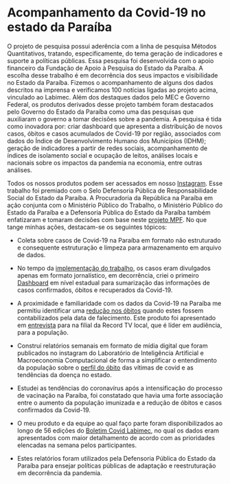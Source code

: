 # Acompanhamento da Covid-19 no estado da Paraíba

O projeto de pesquisa possui aderência com a linha de pesquisa Métodos Quantitativos, tratando, especificamente, do tema geração de indicadores e suporte a políticas públicas. Essa pesquisa foi desenvolvida com o apoio financeiro da Fundação de Apoio à Pesquisa do Estado da Paraíba. A escolha desse trabalho é em decorrência dos seus impactos e visibilidade no Estado da Paraíba. Fizemos o acompanhamento de alguns dos dados descritos na imprensa e verificamos 100 notícias ligadas ao projeto acima, vinculado ao Labimec. Além dos destaques dados pelo MEC e Governo Federal, os produtos derivados desse projeto também foram destacados pelo Governo do Estado da Paraíba como uma das pesquisas que auxiliaram o governo a tomar decisões sobre a pandemia. A pesquisa é tida como inovadora por: criar dashboard que apresenta a distribuição de novos casos, óbitos e casos acumulados de Covid-19 por região, associados com dados do Índice de Desenvolvimento Humano dos Municípios (IDHM); geração de indicadores a partir de redes sociais, acompanhamento de índices de isolamento social e ocupação de leitos, análises locais e nacionais sobre os impactos da pandemia na economia, entre outras análises. 

Todos os nossos produtos podem ser acessados em nosso [Instagram](https://www.instagram.com/labimec/). Esse trabalho foi premiado com o Selo Defensoria Pública de Responsabilidade Social do Estado da Paraíba. A Procuradoria da República na Paraíba em ação conjunta com o Ministério Público do Trabalho, o Ministério Público do Estado da Paraíba e a Defensoria Pública do Estado da Paraíba também enfatizaram e tomaram decisões com base neste [projeto MPF](http://www.mpf.mp.br/pb/sala-de-imprensa/docs/copy_of_PB_1.24.003.000057.202043.pdf). No que tange minhas ações, destacam-se os seguintes tópicos:

* Coleta sobre casos de Covid-19 na Paraíba em formato não estruturado e consequente estruturação e limpeza para armazenamento em arquivo de dados.

* No tempo da [implementação do trabalho](https://www.instagram.com/p/B_TgAT4n0LA/), os casos eram divulgados apenas em formato jornalístico, em decorrência, criei o primeiro [Dashboard](http://paraiba-covid-19.herokuapp.com) em nível estadual para sumarização das informações de casos confirmados, óbitos e recuperados da Covid-19.

* A proximidade e familiaridade com os dados da Covid-19 na Paraíba me permitiu identificar uma [redução nos óbitos](https://www.linkedin.com/pulse/an%25C3%25A1lise-dos-%25C3%25B3bitos-por-covid-19-na-para%25C3%25ADba-o-errou-fl%25C3%25A1vio-maca%25C3%25BAbas/?trackingId=LOcDhOZBFjyvtoY48%2FrVgQ%3D%3D) quando estes fossem contabilizados pela data de falecimento. Este produto foi apresentado em [entrevista](https://www.instagram.com/p/CDZGB50pu3E/) para na filial da Record TV local, que é líder em audiência, para a população.

* Construí relatórios semanais em formato de mídia digital que foram publicados no instagram do Laboratório de Inteligência Artificial e Macroeconomia Computacional de forma a simplificar o entendimento da população sobre o [perfil do óbito](https://www.instagram.com/p/CEEvv_cJF4e/) das vítimas de covid e as tendências da doença no estado.

* Estudei as tendências do coronavírus após a intensificação do processo de vacinação na Paraíba, foi constatado que havia uma forte associação entre o aumento da população imunizada e a redução de óbitos e casos confirmados da Covid-19. 

* O meu produto e da equipe ao qual faço parte foram disponibilizados ao longo de 56 edições do [Boletim Covid Labimec](https://linktr.ee/LABIMEC_Boletins), no qual os dados eram apresentados com maior detalhamento de acordo com as prioridades elencadas na semana pelos participantes.

* Estes relatórios foram utilizados pela Defensoria Pública do Estado da Paraíba para ensejar políticas públicas de adaptação e reestruturação em decorrência da pandemia.


